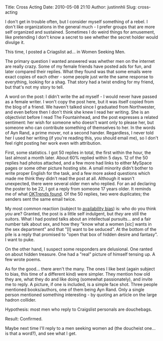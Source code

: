 Title: Cross Acting
Date: 2010-05-08 21:10
Author: justinnhli
Slug: cross-acting

I don't get in trouble often, but I consider myself something of a
rebel. I don't like organizations in the general much - I prefer groups
that are more self organized and sustained. Sometimes I do weird things
for amusement, like pretending I don't know a secret to see whether the
secret holder would divulge it.

This time, I posted a Criagslist ad... in Women Seeking Men.

The primary question I wanted answered was whether men on the internet
are really crazy. Some of my female friends have posted ads for fun, and
later compared their replies. What they found was that some emails were
exact copies of each other - some people just write the same response to
everything, looking for a shag. That story had a twist ending for my
friend, but that's not my story to tell.

A word on the post: I didn't write the ad myself - I would never have
passed as a female writer. I won't copy the post here, but it was itself
copied from the blog of a friend. We haven't talked since I graduated
from Northwester, and even before then I don't think she knew I read her
writing. She is an objectivist before I read The Fountainhead, and the
post expresses a related sentiment: her wish for someone who doesn't
want only to please her, but someone who can contribute something of
themselves to her. In the words of Ayn Rand, a prime mover, not a second
hander. Regardless, I never told her I used her writing (if you're
reading this, you should email me), so I don't feel right posting her
work even with attribution.

First, some statistics. I got 50 replies in total, the first within the
hour, the last almost a month later. About 60% replied within 5 days. 12
of the 50 replies had photos attached, and a few more had links to
either MySpace pages or some other picture hosting site. A small
minority didn't bother to write proper English for the task, and a few
more asked questions which made me think they didn't read the post at
all. Although it wasn't unexpected, there were several older men who
replied. For an ad declaring the poster to be 22, I got a reply from
someone 17 years older. It reminds me of what [OKTrends
found](http://blog.okcupid.com/index.php/2010/02/16/the-case-for-an-older-woman/).
Of the 50 replies, two were duplicates; the senders sent the same email
twice.

My most common reaction (subject to [availability
bias](http://en.wikipedia.org/wiki/Availability_heuristic)) is: who do
you think *you* are? Granted, the post is a little self indulgent, but
*they* are still the suitors. What I had posted talks about an
intellectual pursuits... and a fair number talk about sex, and how they
"know what a women [sic] wants in the sex department" and that "[I] want
to be seduced". At the bottom of the pile is a reply that promised to
"open that box of hidden desire and fantasy". I want to puke.

On the other hand, I suspect some responders are delusional. One ranted
on about hidden treasure. One had a "real" picture of himself tensing
up. A few wrote poems.

As for the good... there aren't the many. The ones I like best (again
subject to bias, this time of a different kind) were simpler. They
mention how old they are, what they do and like doing (somewhat
passionately), and invite me to reply. A picture, if one is included, is
a simple face shot. Three people mentioned books/authors, one of them
being Ayn Rand. Only a single person mentioned something interesting -
by quoting an article on the large hadron collider.

Hypothesis: most men who reply to Craigslist personals are douchebags.

Result: Confirmed.

Maybe next time I'll reply to a men seeking women ad (the doucheist
one... is that a word?), and see what I get.

